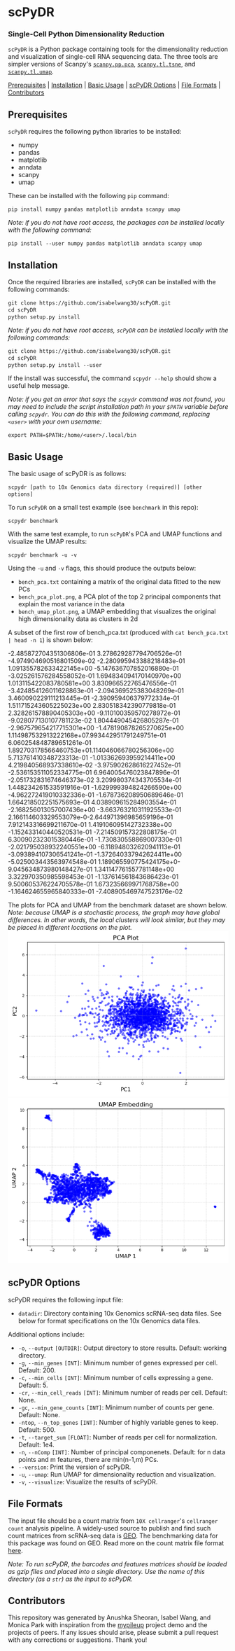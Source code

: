 # scPyDR
### Single-Cell Python Dimensionality Reduction
`scPyDR` is a Python package containing tools for the dimensionality reduction and visualization of single-cell RNA sequencing data. The three tools are simpler versions of Scanpy's [`scanpy.pp.pca`](https://scanpy.readthedocs.io/en/stable/generated/scanpy.pp.pca.html), [`scanpy.tl.tsne`](https://scanpy.readthedocs.io/en/stable/generated/scanpy.tl.tsne.html), and [`scanpy.tl.umap`](https://scanpy.readthedocs.io/en/stable/generated/scanpy.tl.umap.html).

[Prerequisites](#Prerequisites) | [Installation](#Installation) | [Basic Usage](#Usage) | [scPyDR Options](#Options) | [File Formats](#Formats) | 
[Contributors](#Contributors)

## Prerequisites<a name="Prerequisites"></a>
`scPyDR` requires the following python libraries to be installed:
* numpy
* pandas
* matplotlib
* anndata
* scanpy
* umap

These can be installed with the following `pip` command:
```
pip install numpy pandas matplotlib anndata scanpy umap
```

*Note: if you do not have root access, the packages can be installed locally with the following command:*
```
pip install --user numpy pandas matplotlib anndata scanpy umap
```

## Installation<a name="Installation"></a>
Once the required libraries are installed, `scPyDR` can be installed with the following commands:
```
git clone https://github.com/isabelwang30/scPyDR.git
cd scPyDR
python setup.py install
```

*Note: if you do not have root access, `scPyDR` can be installed locally with the following commands:*
```
git clone https://github.com/isabelwang30/scPyDR.git
cd scPyDR
python setup.py install --user
```

If the install was successful, the command `scpydr --help` should show a useful help message.

*Note: if you get an error that says the `scpydr` command was not found, you may need to include the script installation path in your `$PATH` variable before calling `scpydr`. You can do this with the following command, replacing `<user>` with your own username:*
```
export PATH=$PATH:/home/<user>/.local/bin
```

## Basic Usage<a name="Usage"></a>
The basic usage of scPyDR is as follows:
```
scpydr [path to 10x Genomics data directory (required)] [other options]
```

To run `scPyDR` on a small test example (see `benchmark` in this repo):
```
scpydr benchmark
```

With the same test example, to run `scPyDR`'s PCA and UMAP functions and visualize the UMAP results:
```
scpydr benchmark -u -v
```

Using the `-u` and `-v` flags, this should produce the outputs below:
* `bench_pca.txt` containing a matrix of the original data fitted to the new PCs
* `bench_pca_plot.png`, a PCA plot of the top 2 principal components that explain the most variance in the data
* `bench_umap_plot.png`, a UMAP embedding that visualizes the original high dimensionality data as clusters in 2d

A subset of the first row of bench_pca.txt (produced with `cat bench_pca.txt | head -n 1`) is shown below:

-2.485872704351306806e-01	3.278629287794706526e-01	-4.974904690516801509e-02	-2.280995943388218483e-01	1.091355782633422145e+00	-5.147636707852016880e-01	-3.025261576284558052e-01	1.694834094170140970e+00	1.013115422083780581e+00	3.830966522765476556e-01	-3.424854126011628863e-01	-2.094369525383048269e-01	3.460090229111213445e-01	-2.390959406379772334e-01	1.511715243605225023e+00	2.830518342390779818e-01	2.328261578890405303e+00	-9.110100359570278972e-01	-9.028077130107781123e-02	1.804449045426805287e-01	-2.967579654217715301e+00	-1.478190878265270625e+00	1.114987532913222168e+07.993442951791249751e-01	6.060254848789651261e-01	1.892703178566460753e+01.114046066780256306e+00	5.713761410348723313e-01	-1.013362693959214411e+00	4.219840568937338610e-02	-3.975902628616227452e-01	-2.536153511052334775e-01	6.964005476023847896e-01	-2.051732831674646373e-02	3.209980374343705534e-01	1.448234261533591916e-01	-1.629999394824266590e+00	-4.962272419010332336e-01	-1.678736208950689646e-01	1.664218502251575693e-01	4.038909615284903554e-01	-2.168256013057007436e+00	-3.663763210311925533e-01	2.166114603329553079e-0-2.644971396985659196e-01	7.912143316699211670e-01	1.419106095142732338e+00	-1.152433140440520531e-01	-7.214509157322808175e-01	6.300902323015380446e-01	-1.730830558869007330e-01	-2.021795038932240551e+00	-6.118948032620941113e-01	-3.093894107306541241e-01	-1.372640337942624411e+00	-5.025003443563974548e-01	1.189065590775424175e+0-9.045634873980148427e-01	1.341147761557781148e+00	3.322970350985598453e-01	-1.137614561843686423e-01	9.500605376224705578e-01	1.673235669971768758e+00	-1.164624655965840333e-01	-7.408905469747523176e-02

The plots for PCA and UMAP from the benchmark dataset are shown below. 
*Note: because UMAP is a stochastic process, the graph may have global differences. In other words, the local clusters will look similar, but they may be placed in different locations on the plot.*
<img src="bench_pca_plot.png">
<img src="bench_umap_plot.png">

## scPyDR Options<a name="Options"></a>
scPyDR requires the following input file:
* `datadir`: Directory containing 10x Genomics scRNA-seq data files. See below for format specifications on the 10x Genomics data files.

Additional options include:
* `-o`, `--output` `[OUTDIR]`: Output directory to store results. Default: working directory.
* `-g`, `--min_genes` `[INT]`: Minimum number of genes expressed per cell. Default: 200.
* `-c`, `--min_cells` `[INT]`: Minimum number of cells expressing a gene. Default: 5.
* `-cr`, `--min_cell_reads` `[INT]`: Minimum number of reads per cell. Default: None.
* `-gc`, `--min_gene_counts` `[INT]`: Minimum number of counts per gene. Default: None.
* `-ntop`, `--n_top_genes` `[INT]`: Number of highly variable genes to keep. Default: 500.
* `-t`, `--target_sum` `[FLOAT]`: Number of reads per cell for normalization. Default: 1e4.
* `-n`, `--nComp` `[INT]`: Number of principal componenets. Default: for n data points and m features, there are min(n-1,m) PCs.
* `--version`: Print the version of scPyDR.
* `-u`, `--umap`: Run UMAP for dimensionality reduction and visualization.
* `-v`, `--visualize`: Visualize the results of scPyDR.

## File Formats<a name="Formats"></a>
The input file should be a count matrix from `10X cellranger`'s `cellranger count` analysis pipeline. A widely-used source to publish and find such count matrices from scRNA-seq data is [GEO](https://www.ncbi.nlm.nih.gov/geo/). The benchmarking data for this package was found on GEO. Read more on the count matrix file format [here](https://www.10xgenomics.com/support/software/cell-ranger-arc/latest/analysis/feature-barcode-matrices). 

*Note: To run scPyDR, the barcodes and features matrices should be loaded as gzip files and placed into a single directory. Use the name of this directory (as a `str`) as the input to scPyDR.*

## Contributors<a name="Contributors"></a>
This repository was generated by Anushka Sheoran, Isabel Wang, and Monica Park with inspiration from the [mypileup](https://github.com/gymreklab/cse185-demo-project#readme) project demo and the projects of peers. If any issues should arise, please submit a pull request with any corrections or suggestions. Thank you!